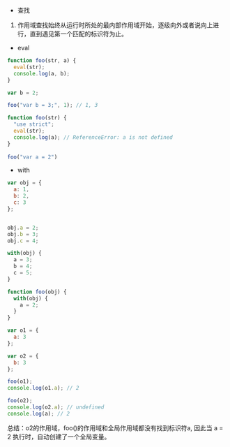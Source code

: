 + 查找
1. 作用域查找始终从运行时所处的最内部作用域开始，逐级向外或者说向上进行，直到遇见第一个匹配的标识符为止。



+ eval 

```javascript
function foo(str, a) {
  eval(str);
  console.log(a, b);
}

var b = 2;

foo("var b = 3;", 1); // 1, 3
```



```javascript
function foo(str) {
  "use strict";
  eval(str);
  console.log(a); // ReferenceError: a is not defined
}
                                                                                                               
foo("var a = 2")
```

+ with

```javascript
var obj = {
  a: 1,
  b: 2,
  c: 3
};


obj.a = 2;
obj.b = 3;
obj.c = 4;

with(obj) {
  a = 3;
  b = 4;
  c = 5;
}
```



```javascript
function foo(obj) {
  with(obj) {
    a = 2;
  }
}

var o1 = {
  a: 3
};

var o2 = {
  b: 3
};

foo(o1);
console.log(o1.a); // 2

foo(o2);
console.log(o2.a); // undefined
console.log(a); // 2
```

总结：o2的作用域，foo()的作用域和全局作用域都没有找到标识符a, 因此当 a = 2 执行时，自动创建了一个全局变量。

